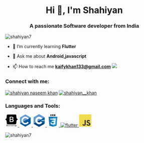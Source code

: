 <h1 align="center">Hi 👋, I'm Shahiyan</h1>
<h3 align="center">A passionate Software developer from India</h3>

<p align="left"> <img src="https://komarev.com/ghpvc/?username=shahiyan7&label=Profile%20views&color=0e75b6&style=flat" alt="shahiyan7" /> </p>

- 🌱 I’m currently learning **Flutter**

- 💬 Ask me about **Android,javascript**

- 📫 How to reach me **kaifykhan133@gmail.com**
 <img 
   src="https://github-readme-stats.vercel.app/api?username=eddiejaoude&show_icons=true&theme=tokyonight" 
/>

<h3 align="left">Connect with me:</h3>
<p align="left">
<a href="https://linkedin.com/in/shahiyan naseem khan" target="blank"><img align="center" src="https://raw.githubusercontent.com/rahuldkjain/github-profile-readme-generator/master/src/images/icons/Social/linked-in-alt.svg" alt="shahiyan naseem khan" height="30" width="40" /></a>
<a href="https://instagram.com/shahiyan__khan" target="blank"><img align="center" src="https://raw.githubusercontent.com/rahuldkjain/github-profile-readme-generator/master/src/images/icons/Social/instagram.svg" alt="shahiyan__khan" height="30" width="40" /></a>
</p>

<h3 align="left">Languages and Tools:</h3>
<p align="left"> <a href="https://getbootstrap.com" target="_blank" rel="noreferrer"> <img src="https://raw.githubusercontent.com/devicons/devicon/master/icons/bootstrap/bootstrap-plain-wordmark.svg" alt="bootstrap" width="40" height="40"/> </a> <a href="https://www.cprogramming.com/" target="_blank" rel="noreferrer"> <img src="https://raw.githubusercontent.com/devicons/devicon/master/icons/c/c-original.svg" alt="c" width="40" height="40"/> </a> <a href="https://www.w3schools.com/cpp/" target="_blank" rel="noreferrer"> <img src="https://raw.githubusercontent.com/devicons/devicon/master/icons/cplusplus/cplusplus-original.svg" alt="cplusplus" width="40" height="40"/> </a> <a href="https://www.w3schools.com/css/" target="_blank" rel="noreferrer"> <img src="https://raw.githubusercontent.com/devicons/devicon/master/icons/css3/css3-original-wordmark.svg" alt="css3" width="40" height="40"/> </a> <a href="https://flutter.dev" target="_blank" rel="noreferrer"> <img src="https://www.vectorlogo.zone/logos/flutterio/flutterio-icon.svg" alt="flutter" width="40" height="40"/> </a> <a href="https://developer.mozilla.org/en-US/docs/Web/JavaScript" target="_blank" rel="noreferrer"> <img src="https://raw.githubusercontent.com/devicons/devicon/master/icons/javascript/javascript-original.svg" alt="javascript" width="40" height="40"/> </a> </p>

<p><img align="center" src="https://github-readme-streak-stats.herokuapp.com/?user=shahiyan7&" alt="shahiyan7" /></p>

